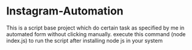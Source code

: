 # Instagram-Automation
This is a script base project which do certain task as specified by me in automated form without clicking manually.
execute this command (node index.js) to run the script after installing node js in your system


